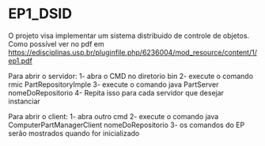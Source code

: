 # EP1_DSID

O projeto visa implementar um sistema distribuido de controle de objetos. Como possível ver no pdf em https://edisciplinas.usp.br/pluginfile.php/6236004/mod_resource/content/1/ep1.pdf


Para abrir o servidor:
1- abra o CMD no diretorio bin
2- execute o comando rmic PartRepositoryImple
3- execute o comando java PartServer nomeDoRepositorio
4- Repita isso para cada servidor que desejar instanciar

Para abrir o client:
1- abra outro cmd
2- execute o comando java ComputerPartManagerClient nomeDoRepositorio
3- os comandos do EP serão mostrados quando for inicializado
